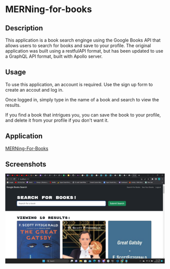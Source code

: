 # MERNing-for-books

## Description

This application is a book search enginge using the Google Books API that allows users to search for books and save to your profile. The original application was built using a restfulAPI format, but has been updated to use a GraphQL API format, built with Apollo server.

## Usage 

To use this application, an account is required. Use the sign up form to create an accout and log in. 

Once logged in, simply type in the name of a book and search to view the results.

If you find a book that intrigues you, you can save the book to your profile, and delete it from your profile if you don't want it.

## Application
[MERNing-For-Books](https://evening-river-06503.herokuapp.com/)
## Screenshots

![MERNing-For-Books](./assets/Screenshot%20(154).png)